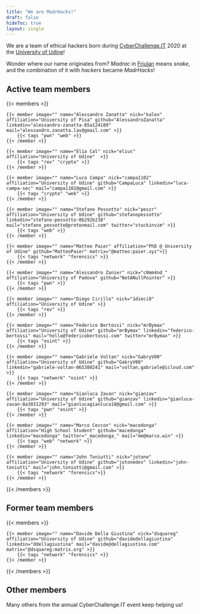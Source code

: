 ```yaml
---
title: "We are MadrHacks!"
draft: false
hideToc: true
layout: single
---
```


We are a team of ethical hackers born during [CyberChallenge.IT](https://cyberchallenge.it/) 2020 at the [University of Udine](https://www.uniud.it/en/uniud-international?set_language=en)!

Wonder where our name originates from? _Madrac_ in [Friulan](https://en.wikipedia.org/wiki/Friulian_language) means _snake_, and the combination of it with _hackers_ became _MadrHacks_!

## Active team members

{{< members >}}

    {{< member image="" name="Alessandro Zanatta" nick="kalex" affiliation="University of Pisa" github="AlessandroZanatta" linkedin="alessandro-zanatta-85a124189" mail="alessandro.zanatta.lav@gmail.com" >}}
        {{< tags "pwn" "web" >}}
    {{< /member >}}

    {{< member image="" name="Elia Cal" nick="elius" affiliation="University of Udine"  >}}
        {{< tags "rev" "crypto" >}}
    {{< /member >}}

    {{< member image="" name="Luca Campa" nick="campa1102" affiliation="University of Udine" github="CampaLuca" linkedin="luca-campa-sec" mail="campa1102@gmail.com" >}}
        {{< tags "crypto" "web" >}}
    {{< /member >}}

    {{< member image="" name="Stefano Pessotto" nick="peszr" affiliation="University of Udine" github="stefanopessotto" linkedin="stefano-pessotto-0b292b238" mail="stefano_pessotto@protonmail.com" twitter="stuckinvim" >}}
        {{< tags "web" >}}
    {{< /member >}}

    {{< member image="" name="Matteo Paier" affiliation="PhD @ University of Udine" github="MatteoPaier" matrix="@matteo:paier.xyz">}}
        {{< tags "network" "forensics" >}}
    {{< /member >}}

    {{< member image="" name="Alessandro Zanier" nick="c0mm4nd_" affiliation="University of Padova" github="NotANullPointer" >}}
        {{< tags "pwn" >}}
    {{< /member >}}

    {{< member image="" name="Diego Cirillo" nick="1dieci0" affiliation="University of Udine" >}}
        {{< tags "rev" >}}
    {{< /member >}}

    {{< member image="" name="Federico Bertossi" nick="mrBymax" affiliation="University of Udine" github="mrBymax" linkedin="federico-bertossi" mail="hello@federicobertossi.com" twitter="mrBymax" >}}
        {{< tags "osint" >}}
    {{< /member >}}

    {{< member image="" name="Gabriele Voltan" nick="GabryV00" affiliation="University of Udine" github="GabryV00" linkedin="gabriele-voltan-065380241" mail="voltan.gabriele@icloud.com" >}}
        {{< tags "network" "osint" >}}
    {{< /member >}}
    
    {{< member image="" name="Gianluca Zavan" nick="gianzav" affiliation="University of Udine" github="gianzav" linkedin="gianluca-zavan-0a3031293" mail="gianlucagianluca18@gmail.com" >}}
        {{< tags "pwn" "osint" >}}
    {{< /member >}}

    {{< member image="" name="Marco Ceccon" nick="macedonga" affiliation="High School Student" github="macedonga" linkedin="macedonga" twitter="_macedonga_" mail="me@marco.win" >}}
        {{< tags "web" "network" >}}
    {{< /member >}}

    {{< member image="" name="John Toniutti" nick="jotone" affiliation="University of Udine" github="jotonedev" linkedin="john-toniutti" mail="john.toniutti@gmail.com" >}}
        {{< tags "network" "forensics">}}
    {{< /member >}}

{{< /members >}}

## Former team members

{{< members >}}

    {{< member image="" name="Davide Della Giustina" nick="dsquareg" affiliation="University of Udine" github="davidedellagiustina" linkedin="ddellagiustina" mail="davide@dellagiustina.com" matrix="@dsquareg:matrix.org" >}}
        {{< tags "network" "forensics" >}}
    {{< /member >}}

{{< /members >}}

## Other members

Many others from the annual CyberChallenge.IT event keep helping us!
